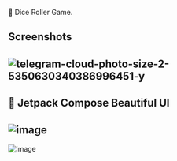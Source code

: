 🎲 Dice Roller Game.

## Screenshots

![telegram-cloud-photo-size-2-5350630340386996451-y](https://user-images.githubusercontent.com/95674842/213085137-f21ed8bb-4e1a-40de-b45d-1d0bce2e3dc6.jpg)
---
##  💫 Jetpack Compose Beautiful UI
![image](https://user-images.githubusercontent.com/95674842/213091951-64e78918-b76c-40b7-8882-720a07cbd0b5.png)
---
![image](https://user-images.githubusercontent.com/95674842/213091894-ebdfcb83-aaa6-4c44-b2c7-a75954f55af6.png)
